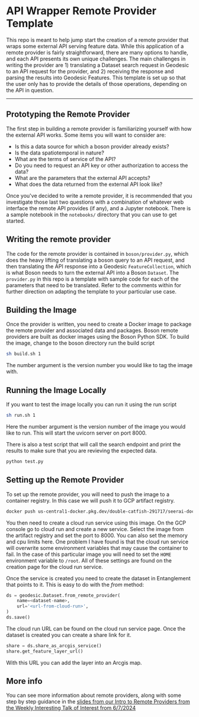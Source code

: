 # API Wrapper Remote Provider Template

This repo is meant to help jump start the creation of a remote provider that 
wraps some external API serving feature data. While this application of a remote provider is
fairly straightforward, there are many options to handle, and each API presents its own
unique challenges. The main challenges in writing the provider are 1) translating a Dataset search
request in Geodesic to an API request for the provider, and 2) receiving the response and parsing the
results into Geodesic Features. This template is set up so that the user only has to provide the
details of those operations, depending on the API in question.

---
## Prototyping the Remote Provider
The first step in building a remote provider is familiarizing yourself with how the external API works. Some items you
will want to consider are:
- Is this a data source for which a boson provider already exists?
- Is the data spatiotemporal in nature?
- What are the terms of service of the API?
- Do you need to request an API key or other authorization to access the data?
- What are the parameters that the external API accepts?
- What does the data returned from the external API look like?

Once you've decided to write a remote provider, it is recommended that you investigate those last two questions
with a combination of whatever web interface the remote API provides (if any), and a Jupyter notebook. There is a sample
notebook in the `notebooks/` directory that you can use to get started.

## Writing the remote provider
The code for the remote provider is contained in `boson/provider.py`, which does the heavy lifting of translating a boson query
to an API request, and then translating the API response into a Geodesic `FeatureCollection`, which is what Boson needs to turn
the external API into a Boson `Dataset`. The `provider.py` in this repo is a template with sample code for each of the parameters that
need to be translated. Refer to the comments within for further direction on adapting the template to your particular use case.

## Building the Image
Once the provider is written, you need to create a Docker image to package the remote provider and associated data and packages.
Boson remote providers are built as docker images using the Boson Python SDK.
To build the image, change to the boson directory run the build script

```bash
sh build.sh 1
```
The number argument is the version number you would like to tag the image with.

## Running the Image Locally
If you want to test the image locally you can run it using the run script

```bash
sh run.sh 1
```
Here the number argument is the version number of the image you would like to run.
This will start the uvicorn server on port 8000.

There is also a test script that will call the search endpoint and print the results to make 
sure that you are revieving the expected data.

```bash
python test.py
```

## Setting up the Remote Provider

To set up the remote provider, you will need to push the image to a container registry. In this case
we will push it to GCP artifact registry.

```bash
docker push us-central1-docker.pkg.dev/double-catfish-291717/seerai-docker/images/<image name>:v0.0.1
```

You then need to create a cloud run service using this image. On the GCP console go to cloud run and create a new service.
Select the image from the artifact registry and set the port to 8000. You can also set the memory and cpu limits here.
One problem I have found is that the cloud run service will overwrite some environment variables that 
may cause the container to fail. In the case of this particular image you will need to set the `HOME`
environment variable to `/root`. All of these settings are found on the creation page for the 
cloud run service.

Once the service is created you need to create the dataset in Entanglement that points to it. This 
is easy to do with the _from_ method:
    
```python
ds = geodesic.Dataset.from_remote_provider(
    name=<dataset-name>,
    url='<url-from-cloud-run>',
)
ds.save()
```

The cloud run URL can be found on the cloud run service page. Once the dataset is created you can
create a share link for it.

```python
share = ds.share_as_arcgis_service()
share.get_feature_layer_url()
```
With this URL you can add the layer into an Arcgis map.

## More info
You can see more information about remote providers, along with some step by step guidance in the [slides from our Intro to Remote Providers 
from the Weekly Interesting Talk of Interest from 6/7/2024](https://seerai-my.sharepoint.com/:p:/g/personal/sgilhool_seerai_onmicrosoft_com/ETd3crhrRbtOoS_9W9ciNhoBeejufLu4QZ-i-hdEN2MW8A?e=HpORpB)

